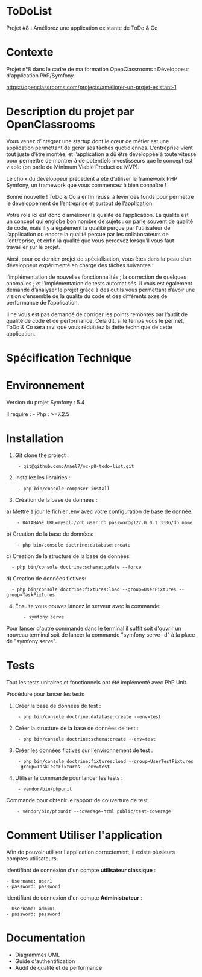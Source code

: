 ToDoList
========

  Projet #8 : Améliorez une application existante de ToDo & Co

Contexte
========

  Projet n°8 dans le cadre de ma formation OpenClassrooms : Développeur d'application PhP/Symfony. 

  https://openclassrooms.com/projects/ameliorer-un-projet-existant-1

Description du projet par OpenClassrooms
========

Vous venez d’intégrer une startup dont le cœur de métier est une application permettant de gérer ses tâches quotidiennes. L’entreprise vient tout juste d’être montée, et l’application a dû être développée à toute vitesse pour permettre de montrer à de potentiels investisseurs que le concept est viable (on parle de Minimum Viable Product ou MVP).

Le choix du développeur précédent a été d’utiliser le framework PHP Symfony, un framework que vous commencez à bien connaître ! 

Bonne nouvelle ! ToDo & Co a enfin réussi à lever des fonds pour permettre le développement de l’entreprise et surtout de l’application.

Votre rôle ici est donc d’améliorer la qualité de l’application. La qualité est un concept qui englobe bon nombre de sujets : on parle souvent de qualité de code, mais il y a également la qualité perçue par l’utilisateur de l’application ou encore la qualité perçue par les collaborateurs de l’entreprise, et enfin la qualité que vous percevez lorsqu’il vous faut travailler sur le projet.

Ainsi, pour ce dernier projet de spécialisation, vous êtes dans la peau d’un développeur expérimenté en charge des tâches suivantes :

l’implémentation de nouvelles fonctionnalités ;
la correction de quelques anomalies ;
et l’implémentation de tests automatisés.
Il vous est également demandé d’analyser le projet grâce à des outils vous permettant d’avoir une vision d’ensemble de la qualité du code et des différents axes de performance de l’application.

Il ne vous est pas demandé de corriger les points remontés par l’audit de qualité de code et de performance. Cela dit, si le temps vous le permet, ToDo & Co sera ravi que vous réduisiez la dette technique de cette application.

Spécification Technique
========

Environnement
========

  Version du projet Symfony : 5.4

  Il require :
      - Php : >=7.2.5

Installation 
========

1) Git clone the project :
  
        - git@github.com:Amael7/oc-p8-todo-list.git

2) Installez les librairies :

        - php bin/console composer install

3) Création de la base de données :

a) Mettre à jour le fichier .env avec votre configuration de base de donnée.

        - DATABASE_URL=mysql://db_user:db_password@127.0.0.1:3306/db_name

b) Creation de la base de données: 

        - php bin/console doctrine:database:create

c) Creation de la structure de la base de données: 

      - php bin/console doctrine:schema:update --force

d) Creation de données fictives: 

      - php bin/console doctrine:fixtures:load --group=UserFixtures --group=TaskFixtures

4) Ensuite vous pouvez lancez le serveur avec la commande:

          - symfony serve

  Pour lancer d'autre commande dans le terminal il suffit soit d'ouvrir un nouveau terminal soit de lancer la commande "symfony serve -d" à la place de "symfony serve".

Tests
========

Tout les tests unitaires et fonctionnels ont été implémenté avec PhP Unit.

Procédure pour lancer les tests

1) Créer la base de données de test : 
  
        - php bin/console doctrine:database:create --env=test  

2) Créer la structure de la base de données de test :
   
        - php bin/console doctrine:schema:create --env=test   

3) Créer les données fictives sur l'environnement de test :
  
        - php bin/console doctrine:fixtures:load --group=UserTestFixtures --group=TaskTestFixtures --env=test

4) Utiliser la commande pour lancer les tests :
  
        - vendor/bin/phpunit

Commande pour obtenir le rapport de couverture de test :
  
        - vendor/bin/phpunit --coverage-html public/test-coverage
   
Comment Utiliser l'application
========

  Afin de pouvoir utiliser l'application correctement, il existe plusieurs comptes utilisateurs.

  Identifiant de connexion d'un compte **utilisateur classique** :
  
    - Username: user1
    - password: password

  Identifiant de connexion d'un compte **Administrateur** :
  
    - Username: admin1
    - password: password

Documentation
========

  - Diagrammes UML 
  - Guide d'authentification
  - Audit de qualité et de performance
